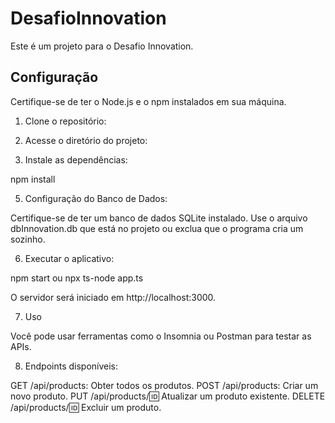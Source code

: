 # DesafioInnovation

Este é um projeto para o Desafio Innovation.

## Configuração

Certifique-se de ter o Node.js e o npm instalados em sua máquina.

1. Clone o repositório:

2. Acesse o diretório do projeto:

3. Instale as dependências:


npm install

5. Configuração do Banco de Dados:

Certifique-se de ter um banco de dados SQLite instalado.
Use o arquivo dbInnovation.db que está no projeto ou exclua que o programa cria um sozinho.

6. Executar o aplicativo:

npm start
ou
npx ts-node app.ts

O servidor será iniciado em http://localhost:3000.

7. Uso

Você pode usar ferramentas como o Insomnia ou Postman para testar as APIs.

8. Endpoints disponíveis:

GET /api/products: Obter todos os produtos.
POST /api/products: Criar um novo produto.
PUT /api/products/:id: Atualizar um produto existente.
DELETE /api/products/:id: Excluir um produto.
